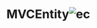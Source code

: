 # MVCEntity![ec](https://user-images.githubusercontent.com/81465934/222314364-58863ed4-db5d-4d91-9cfe-8068058fa6b5.JPG)
